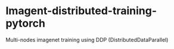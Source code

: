 # Imagent-distributed-training-pytorch

Multi-nodes imagenet training using DDP (DistributedDataParallel)
